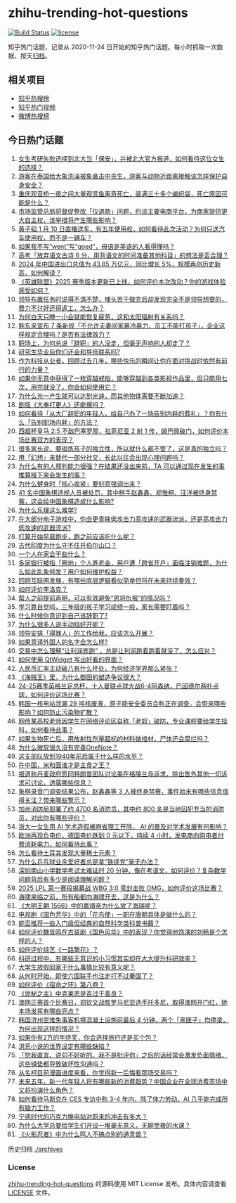 # zhihu-trending-hot-questions

[![Build Status](https://github.com/justjavac/zhihu-trending-hot-questions/workflows/ci/badge.svg?branch=master)](https://github.com/justjavac/zhihu-trending-hot-questions/actions)
[![license](https://img.shields.io/github/license/justjavac/zhihu-trending-hot-questions)](https://github.com/justjavac/zhihu-trending-hot-questions/blob/master/LICENSE)

知乎热门话题，记录从 2020-11-24
日开始的知乎热门话题。每小时抓取一次数据，按天[归档](./archives)。

## 相关项目

- [知乎热搜榜](https://github.com/justjavac/zhihu-trending-top-search)
- [知乎热门视频](https://github.com/justjavac/zhihu-trending-hot-video)
- [微博热搜榜](https://github.com/justjavac/weibo-trending-hot-search)

## 今日热门话题

<!-- BEGIN -->
<!-- 最后更新时间 Mon Jan 13 2025 14:20:18 GMT+0800 (China Standard Time) -->

1. [女生考研失败选择到北大当「保安」，并被北大官方报道，如何看待这位女生的选择？](https://www.zhihu.com/question/9379907557)
1. [游客在泰国给大象洗澡被象鼻击中丧生，游客与动物近距离接触该怎样保护自身安全？](https://www.zhihu.com/question/9041694065)
1. [重庆观音桥一夜之间大量观赏鱼离奇死亡，装满三十多个编织袋，死亡原因可能是什么？](https://www.zhihu.com/question/9408823731)
1. [市场监管总局将督促整改「仅退款」问题，约谈主要电商平台，为商家提供更大自主权，该举措将产生哪些影响？](https://www.zhihu.com/question/9247264471)
1. [黄子韬 1 月 10 日直播送车，有五年使用权，如何看待此次活动？为何只送汽车使用权，而不是一辆车？](https://www.zhihu.com/question/9252475857)
1. [如果我不写“went”写“goed”，母语是英语的人看得懂吗？](https://www.zhihu.com/question/9165562285)
1. [高考「放弃语文古诗 6 分，用背语文的时间准备其他科目」的想法是否合理？](https://www.zhihu.com/question/9089984149)
1. [2024 年中国进出口总值为 43.85 万亿元，同比增长 5%，规模再创历史新高，如何解读？](https://www.zhihu.com/question/9459207284)
1. [《英雄联盟》2025 赛季版本更新已上线，如何评价本次改动？你的游戏体验感受如何？](https://www.zhihu.com/question/9126516102)
1. [领导布置任务时说得不清不楚，埋头苦干做完后却发现完全不是领导想要的，费力不讨好还得返工，怎么办？](https://www.zhihu.com/question/9116872157)
1. [为何白天只睡一小会就能恢复疲劳，这和太阳辐射有关系吗？](https://www.zhihu.com/question/6160269824)
1. [胖东来宣布 7 条新规「不允许夫妻间家暴冷暴力，员工不能打孩子」，企业这样规定合理吗？是否有法律效力？](https://www.zhihu.com/question/9469534937)
1. [职场上，为何总说「辞职」的人没走，但毫无声响的人却走了？](https://www.zhihu.com/question/8947756903)
1. [研究生毕业后你们还会和导师联系吗?](https://www.zhihu.com/question/9205938149)
1. [作为科技从业者，回顾过去几年，哪些快乐的瞬间让你在面对挑战时依然有前行的力量？](https://www.zhihu.com/question/9126294382)
1. [如果你无意中获得了一枚穿越戒指，能够穿越到各类影视作品里，但只能用七次，用完就没了，你会如何使用它？](https://www.zhihu.com/question/9384191654)
1. [为什么光一产生就可以达到光速，而其他物体需要不断加速？](https://www.zhihu.com/question/9123096591)
1. [剧版《大奉打更人》还能爆吗？](https://www.zhihu.com/question/8585004779)
1. [如何看待「从大厂辞职的年轻人，给自己办了一场告别内耗的葬礼」？你有什么「告别职场内耗」的方法？](https://www.zhihu.com/question/9164181659)
1. [西超杯皇马 2:5 不敌巴塞罗那，拉菲尼亚 2 射 1 传，姆巴佩破门，如何评价本场比赛双方的表现？](https://www.zhihu.com/question/9451764612)
1. [很多家长说，要锻炼孩子的独立性，所以就什么都不管了，这是真的独立吗？](https://www.zhihu.com/question/9297164734)
1. [用「幻想」来替代一部分社交，长此以往会出现心理问题吗？](https://www.zhihu.com/question/9002952690)
1. [为什么有的人预判能力很强？在结果还没出来前，TA 可以通过现在发生的事推算接下来会发生的事？](https://www.zhihu.com/question/659665750)
1. [为什么健身时「核心收紧」要刻意强调出来？](https://www.zhihu.com/question/7729626185)
1. [41 名中国象棋违规人员被处罚，其中棋手赵鑫鑫、郑惟桐、汪洋被终身禁赛，这会给中国象棋造成什么影响?](https://www.zhihu.com/question/9389591283)
1. [为什么乐理这么难学?](https://www.zhihu.com/question/7347349175)
1. [在大部分电子游戏中，你会更青睐低攻击力高攻速的武器流派，还是高攻击力低攻速的武器流派?](https://www.zhihu.com/question/9188389064)
1. [打算开始早晨跑步，跑之前应该吃什么呢？](https://www.zhihu.com/question/5612367313)
1. [古代印度为什么守不住开伯尔山口？](https://www.zhihu.com/question/268685724)
1. [一个人在家会干些什么？](https://www.zhihu.com/question/9414798021)
1. [多家银行被指「圈地」个人养老金，用户遭「跨省开户」面临注销难题，为什么如此乱象频发？用户如何维护权益？](https://www.zhihu.com/question/9134456196)
1. [回顾互联网发展，有哪些底层逻辑看似简单但将在未来持续奏效？](https://www.zhihu.com/question/9126594500)
1. [如何评价李洛克？](https://www.zhihu.com/question/30475536)
1. [帮人之前提前声明，可以有效避免“恩将仇报”的情况吗？](https://www.zhihu.com/question/9322353169)
1. [学习靠自觉吗，三年级的孩子学习成绩一般，家长需要盯着吗？](https://www.zhihu.com/question/9312646765)
1. [什么时候你意识到自己该辞职了?](https://www.zhihu.com/question/9168806770)
1. [为什么很多人说手动挡好开呢？](https://www.zhihu.com/question/665231819)
1. [领导安排「得罪人」的工作给我，应该怎么开展？](https://www.zhihu.com/question/9032491560)
1. [如果意译外国人的名字会怎么样?](https://www.zhihu.com/question/418150145)
1. [交易中怎么理解“让利润奔跑” ，总是让利润跑着跑着就没了，怎么应对？](https://www.zhihu.com/question/9164463056)
1. [如何使用 QtWidget 写出好看的界面？](https://www.zhihu.com/question/460991049)
1. [人民币汇率主动破八有什么坏处，为何经济学界那么紧张？](https://www.zhihu.com/question/9079078794)
1. [《海贼王》里，为什么御田的塑造争议很大？](https://www.zhihu.com/question/468476270)
1. [24-25赛季英格兰足总杯，十人曼联点球大战6-4阿森纳，巴因德尔两扑点球，如何评价这场比赛？](https://www.zhihu.com/question/9404632620)
1. [韩国一核电站泄漏 29 吨核废液，原子能安全委员会称正在调查，会带来哪些影响？如何防止污染物扩散？](https://www.zhihu.com/question/9418897573)
1. [网传某高校老师因学生在网络评论区自称「老奴」破防，专业课程要给学生挂科，如何看待此事？](https://www.zhihu.com/question/9308674463)
1. [如果生物死亡后，用放射性剂量超标的材料做棺材，尸体还会腐烂吗？](https://www.zhihu.com/question/9190321822)
1. [为什么微软很久没有完善OneNote？](https://www.zhihu.com/question/476789663)
1. [这支部队放到1940年前后属于什么样的水平？](https://www.zhihu.com/question/9253047656)
1. [在中国，米和面谁才是主食之王？](https://www.zhihu.com/question/446830972)
1. [报道称丹麦政府愿同特朗普团队讨论美在格陵兰岛诉求，除出售外其他一切诉求可讨论，透露哪些信息？](https://www.zhihu.com/question/9351242142)
1. [象棋录音门调查结果公布，赵鑫鑫等 3 人被终身禁赛，事件始末有哪些信息值得关注？带来哪些警示？](https://www.zhihu.com/question/9382580260)
1. [加州消防局部署了约 4700 名消防员，其中约 800 名是当地囚犯充当的消防员，对此你有哪些评价？](https://www.zhihu.com/question/9309852715)
1. [浙大一女生用 AI 学术造假被麻省理工开除， AI 的普及对学术发展有何影响？](https://www.zhihu.com/question/9138925684)
1. [欧洲再现负电价，德国电价跌到 0 元以下，持续 4 小时，发电商向购电者付费消耗电力，如何看待此事？](https://www.zhihu.com/question/8635755244)
1. [怎么看待土耳其发现大量稀土元素？](https://www.zhihu.com/question/541587720)
1. [为什么乒乓球业余爱好者总是拿“铁搓党”毫无办法？](https://www.zhihu.com/question/7274005571)
1. [深圳南山小学数学考试太难延时 20 分钟，像在考语文，如何评价？复杂数学问题背后有多少是阅读理解问题？](https://www.zhihu.com/question/9210260996)
1. [2025 LPL 第一赛段揭幕战 WBG 3:0 零封击败 OMG，如何评价这场比赛？](https://www.zhihu.com/question/9412229551)
1. [海啸来临之前，所有船都向海啸开去，这是为什么？](https://www.zhihu.com/question/31141319)
1. [《大明王朝 1566》中的嘉靖帝为什么放了海瑞呢？](https://www.zhihu.com/question/3813606611)
1. [电视剧《国色芳华》中的「花鸟使」一职在唐朝具体是做什么的？](https://www.zhihu.com/question/9037703838)
1. [能否推荐一些入门级但经典的自然科学类科普书籍？](https://www.zhihu.com/question/8371665271)
1. [如何评价魏哲鸣在古装剧《国色风华》中的表现？你觉得他饰演的刘畅是个怎样的人？](https://www.zhihu.com/question/9148885852)
1. [如何评价综艺《一路繁花》？](https://www.zhihu.com/question/9263012420)
1. [科研过程中，有哪些无意识的小习惯其实却在大大提升科研效率？](https://www.zhihu.com/question/7718792090)
1. [大学生放假回家干什么事情比较有意义呢？](https://www.zhihu.com/question/9133183245)
1. [从何时开始，即使六国联手也注定打不过秦国了？](https://www.zhihu.com/question/7204712943)
1. [如何评价《宿命之环》第八卷？](https://www.zhihu.com/question/6352055187)
1. [《诡秘之主》中克莱恩是否过于善良？](https://www.zhihu.com/question/534990450)
1. [澳网正赛首个比赛日，郑钦文战胜罗马尼亚选手托多尼，取得澳网开门红，她本场发挥有哪些亮点？](https://www.zhihu.com/question/9230456690)
1. [韩国济州空难失事客机撞混凝土设施前最后 4 分钟，两个「黑匣子」均停录，为何出现这样的情况？](https://www.zhihu.com/question/9317799685)
1. [如果你有2万的年终奖，你会选择旅行还是买个包？](https://www.zhihu.com/question/5372869990)
1. [洪荒小说的世界设定有哪些缺陷？](https://www.zhihu.com/question/281271450)
1. [「恕我直言、说句不好听的、我不是批评你」之后的话经常会激发负面情绪，这些铺垫都导致破坏性沟通吗？](https://www.zhihu.com/question/2544832032)
1. [从名柯目前漫画进度来看，你觉得新一后悔看那场交易吗？](https://www.zhihu.com/question/8038048753)
1. [未来五年，新一代年轻人将有哪些新的消费趋势？中国企业在全球消费市场中又将扮演什么角色？](https://www.zhihu.com/question/9031295594)
1. [如何看待马斯克在 CES 专访中称 3-4 年内，除了体力劳动，AI 几乎能完成所有脑力工作？](https://www.zhihu.com/question/9259923909)
1. [宁德时代的巧克力换电站对蔚来的冲击有多大？](https://www.zhihu.com/question/8672152563)
1. [为什么大学总要给学生们开设一堆毫无意义，无聊至极的水课？](https://www.zhihu.com/question/447743095)
1. [《火影忍者》中为什么鸣人不搞点别的通灵兽？](https://www.zhihu.com/question/543212760)

<!-- END -->

历史归档 [./archives](./archives)

### License

[zhihu-trending-hot-questions](https://github.com/justjavac/zhihu-trending-hot-questions)
的源码使用 MIT License 发布。具体内容请查看 [LICENSE](./LICENSE) 文件。
